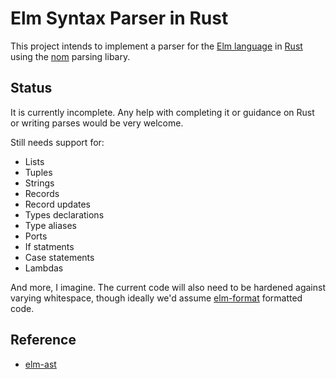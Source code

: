 
# Elm Syntax Parser in Rust

This project intends to implement a parser for the [Elm language](http://elm-lang.org/) in
[Rust](https://www.rust-lang.org/) using the [nom](https://github.com/Geal/nom) parsing libary.


## Status

It is currently incomplete. Any help with completing it or guidance on Rust or writing parses would
be very welcome.

Still needs support for:

- Lists
- Tuples
- Strings
- Records
- Record updates
- Types declarations
- Type aliases
- Ports
- If statments
- Case statements
- Lambdas

And more, I imagine. The current code will also need to be hardened against varying whitespace,
though ideally we'd assume [elm-format](https://github.com/avh4/elm-format) formatted code.


## Reference

- [elm-ast](https://github.com/Bogdanp/elm-ast)
